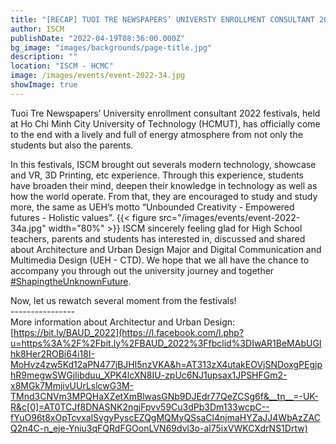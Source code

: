 ```yaml
---
title: "[RECAP] TUOI TRE NEWSPAPERS’ UNIVERSTY ENROLLMENT CONSULTANT 2022 FESTIVALS"
author: ISCM
publishDate: "2022-04-19T08:36:00.000Z"
bg_image: "images/backgrounds/page-title.jpg"
description: "" 
location: "ISCM - HCMC"
image: /images/events/event-2022-34.jpg
showImage: true
---
```

Tuoi Tre Newspapers’ University enrollment consultant 2022 festivals, held at Ho Chi Minh City University of Technology (HCMUT), has officially come to the end with a lively and full of energy atmosphere from not only the students but also the parents.

In this festivals, ISCM brought out severals modern technology, showcase and VR, 3D Printing, etc experience. Through this experience, students have broaden their mind, deepen their knowledge in technology as well as how the world operate. From that, they are encouraged to study and study more, the same as UEH’s motto “Unbounded Creativity - Empowered futures - Holistic values”.
{{< figure src="/images/events/event-2022-34a.jpg" width="80%" >}}
ISCM sincerely feeling glad for High School teachers, parents and students has interested in, discussed and shared about Architecture and Urban Design Major and Digital Communication and Multimedia Design (UEH - CTD). We hope that we all have the chance to accompany you through out the university journey and together [#ShapingtheUnknownFuture](https://www.facebook.com/hashtag/shapingtheunknownfuture?__eep__=6&__cft__[0]=AZUlzvIOStVKaCmJQA--95GuxFq9PWJOmCC5PcEywWFhJKuzusFork5V2odZr1Aa6fy6nUwfcLGeElwEvZIfZz0gRIrNOztbd1aUS1ihMDY0fEBhJn3z_g1mMBtS5JMhpkc&__tn__=*NK-R).

Now, let us rewatch several moment from the festivals!\
----------------\
More information about Architectur and Urban Design: [https://bit.ly/BAUD_2022](https://l.facebook.com/l.php?u=https%3A%2F%2Fbit.ly%2FBAUD_2022%3Ffbclid%3DIwAR1BeMAbUGIhk8Her2ROBi64i18I-MoHvz4zw5Kd12aPN477jBJHl5nzVKA&h=AT313zX4utakEOVjSNDoxgPEgjphR9megwSWGjIibduu_XPK4lcXN8IU-zpUc6NJ1upsax1JPSHFGm2-x8MGk7MmjivUUrLslcwG3M-TMnd3CNVm3MPQHaXZetXmBlwasGNb9DJEdr77QeZCSg6f&__tn__=-UK-R&c[0]=AT0TCJf8DNASNK2ngjFpvv59Cu3dPb3Dm133wcpC--fYuO96t8xOpTcvxalSvgyPyscEZQgMQMyQSsaCl4njmaHYZaJJ4WbAzZACQ2n4C-n_eje-Yniu3qFQRdFGOonLVN69dvl3o-al75ixVWKCXdrNS1Drtw)